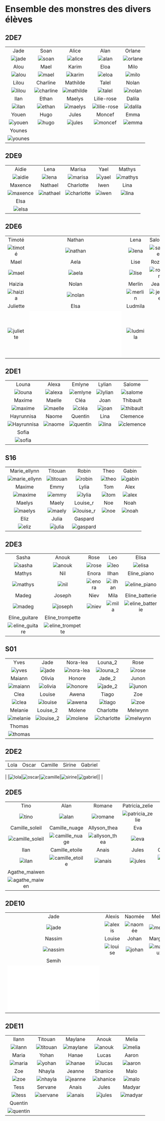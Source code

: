 # Ensemble des monstres des divers élèves

## 2DE7

||||||
|:---:|:---:|:---:|:---:|:---:|
|Jade|Soan|Alice|Alan|Orlane|
|![jade](./monstres/2DE7/jade.png)|![soan](./monstres/2DE7/soan.png)|![alice](./monstres/2DE7/alice.png)|![alan](./monstres/2DE7/alan.png)|![orlane](./monstres/2DE7/orlane.png)||
|Alou|Mael|Karim|Eloa|Milo|
|![alou](./monstres/2DE7/alou.png)|![mael](./monstres/2DE7/mael.png)|![karim](./monstres/2DE7/karim.png)|![eloa](./monstres/2DE7/eloa.png)|![milo](./monstres/2DE7/milo.png)||
|Lilou|Charline|Mathilde|Talel|Nolan|
|![lilou](./monstres/2DE7/lilou.png)|![charline](./monstres/2DE7/charline.png)|![mathilde](./monstres/2DE7/mathilde.png)|![talel](./monstres/2DE7/talel.png)|![nolan](./monstres/2DE7/nolan.png)||
|Ilan|Ethan|Maelys|Lilie-rose|Dalila|
|![ilan](./monstres/2DE7/ilan.png)|![ethan](./monstres/2DE7/ethan.png)|![maelys](./monstres/2DE7/maelys.png)|![lilie-rose](./monstres/2DE7/lilie-rose.png)|![dalila](./monstres/2DE7/dalila.png)||
|Youen|Hugo|Jules|Moncef|Emma|
|![youen](./monstres/2DE7/youen.png)|![hugo](./monstres/2DE7/hugo.png)|![jules](./monstres/2DE7/jules.png)|![moncef](./monstres/2DE7/moncef.png)|![emma](./monstres/2DE7/emma.png)||
|Younes|
|![younes](./monstres/2DE7/younes.png)|

## 2DE9

||||||
|:---:|:---:|:---:|:---:|:---:|
|Aidie|Lena|Marisa|Yael|Mathys|
|![aidie](./monstres/2DE9/aidie.png)|![lena](./monstres/2DE9/lena.png)|![marisa](./monstres/2DE9/marisa.png)|![yael](./monstres/2DE9/yael.png)|![mathys](./monstres/2DE9/mathys.png)||
|Maxence|Nathael|Charlotte|Iwen|Lina|
|![maxence](./monstres/2DE9/maxence.png)|![nathael](./monstres/2DE9/nathael.png)|![charlotte](./monstres/2DE9/charlotte.png)|![iwen](./monstres/2DE9/iwen.png)|![lina](./monstres/2DE9/lina.png)||
|Elsa|
|![elsa](./monstres/2DE9/elsa.png)|

## 2DE6

||||||
|:---:|:---:|:---:|:---:|:---:|
|Timoté|Nathan|Lena|Salomee|Sarah|
|![timoté](./monstres/2DE6/timoté.png)|![nathan](./monstres/2DE6/nathan.png)|![lena](./monstres/2DE6/lena.png)|![salomee](./monstres/2DE6/salomee.png)|![sarah](./monstres/2DE6/sarah.png)||
|Mael|Aela|Lise|Rozenn|Elianor|
|![mael](./monstres/2DE6/mael.png)|![aela](./monstres/2DE6/aela.png)|![lise](./monstres/2DE6/lise.png)|![rozenn](./monstres/2DE6/rozenn.png)|![elianor](./monstres/2DE6/elianor.png)||
|Haizia|Nolan|Merlin|Jeanne|Mayane|
|![haizia](./monstres/2DE6/haizia.png)|![nolan](./monstres/2DE6/nolan.png)|![merlin](./monstres/2DE6/merlin.png)|![jeanne](./monstres/2DE6/jeanne.png)|![mayane](./monstres/2DE6/mayane.png)||
|Juliette|Elsa|Ludmila|
|![juliette](./monstres/2DE6/juliette.png)|![elsa](./monstres/2DE6/elsa.pdf)|![ludmila](./monstres/2DE6/ludmila.png)|

## 2DE1

||||||
|:---:|:---:|:---:|:---:|:---:|
|Louna|Alexa|Emlyne|Lylian|Salome|
|![louna](./monstres/2DE1/louna.png)|![alexa](./monstres/2DE1/alexa.png)|![emlyne](./monstres/2DE1/emlyne.png)|![lylian](./monstres/2DE1/lylian.png)|![salome](./monstres/2DE1/salome.png)||
|Maxime|Maelle|Cléa|Joan|Thibault|
|![maxime](./monstres/2DE1/maxime.png)|![maelle](./monstres/2DE1/maelle.png)|![cléa](./monstres/2DE1/cléa.png)|![joan](./monstres/2DE1/joan.png)|![thibault](./monstres/2DE1/thibault.png)||
|Hayrunnisa|Naome|Quentin|Lina|Clemence|
|![Hayrunnisa](./monstres/2DE1/Hayrunnisa.png)|![naome](./monstres/2DE1/naome.png)|![quentin](./monstres/2DE1/quentin.png)|![lina](./monstres/2DE1/lina.png)|![clemence](./monstres/2DE1/clemence.png)||
|Sofia|
|![sofia](./monstres/2DE1/sofia.png)|

## S16

||||||
|:---:|:---:|:---:|:---:|:---:|
|Marie_ellynn|Titouan|Robin|Theo|Gabin|
|![marie_ellynn](./monstres/S16/marie_ellynn.png)|![titouan](./monstres/S16/titouan.png)|![robin](./monstres/S16/robin.png)|![theo](./monstres/S16/theo.png)|![gabin](./monstres/S16/gabin.png)||
|Maxime|Emmy|Lylia|Tom|Alex|
|![maxime](./monstres/S16/maxime.png)|![emmy](./monstres/S16/emmy.png)|![lylia](./monstres/S16/lylia.png)|![tom](./monstres/S16/tom.png)|![alex](./monstres/S16/alex.png)||
|Maelys|Maely|Louise_r|Noe|Noah|
|![maelys](./monstres/S16/maelys.png)|![maely](./monstres/S16/maely.png)|![louise_r](./monstres/S16/louise_r.png)|![noe](./monstres/S16/noe.png)|![noah](./monstres/S16/noah.png)||
|Eliz|Julia|Gaspard|
|![eliz](./monstres/S16/eliz.png)|![julia](./monstres/S16/julia.png)|![gaspard](./monstres/S16/gaspard.png)|

## 2DE3

||||||
|:---:|:---:|:---:|:---:|:---:|
|Sasha|Anouk|Rose|Leo|Elisa|
|![sasha](./monstres/2DE3/sasha.png)|![anouk](./monstres/2DE3/anouk.png)|![rose](./monstres/2DE3/rose.png)|![leo](./monstres/2DE3/leo.png)|![elisa](./monstres/2DE3/elisa.png)||
|Mathys|Nil|Enora|Ilhan|Eline_piano|
|![mathys](./monstres/2DE3/mathys.png)|![nil](./monstres/2DE3/nil.png)|![enora](./monstres/2DE3/enora.png)|![ilhan](./monstres/2DE3/ilhan.png)|![eline_piano](./monstres/2DE3/eline_piano.png)||
|Madeg|Joseph|Niev|Mila|Eline_batterie|
|![madeg](./monstres/2DE3/madeg.png)|![joseph](./monstres/2DE3/joseph.png)|![niev](./monstres/2DE3/niev.png)|![mila](./monstres/2DE3/mila.png)|![eline_batterie](./monstres/2DE3/eline_batterie.png)||
|Eline_guitare|Eline_trompette|
|![eline_guitare](./monstres/2DE3/eline_guitare.png)|![eline_trompette](./monstres/2DE3/eline_trompette.png)|

## S01

||||||
|:---:|:---:|:---:|:---:|:---:|
|Yves|Jade|Nora-lea|Louna_2|Rose|
|![yves](./monstres/S01/yves.png)|![jade](./monstres/S01/jade.png)|![nora-lea](./monstres/S01/nora-lea.png)|![louna_2](./monstres/S01/louna_2.png)|![rose](./monstres/S01/rose.png)||
|Maiann|Olivia|Honore|Jade_2|Junon|
|![maiann](./monstres/S01/maiann.png)|![olivia](./monstres/S01/olivia.png)|![honore](./monstres/S01/honore.png)|![jade_2](./monstres/S01/jade_2.png)|![junon](./monstres/S01/junon.png)||
|Clea|Louise|Awena|Tiago|Zoe|
|![clea](./monstres/S01/clea.png)|![louise](./monstres/S01/louise.png)|![awena](./monstres/S01/awena.png)|![tiago](./monstres/S01/tiago.png)|![zoe](./monstres/S01/zoe.png)||
|Melanie|Louise_2|Molene|Charlotte|Melwynn|
|![melanie](./monstres/S01/melanie.png)|![louise_2](./monstres/S01/louise_2.png)|![molene](./monstres/S01/molene.png)|![charlotte](./monstres/S01/charlotte.png)|![melwynn](./monstres/S01/melwynn.png)||
|Thomas|
|![thomas](./monstres/S01/thomas.png)|

## 2DE2

||||||
|:---:|:---:|:---:|:---:|:---:|
|Lola|Oscar|Camille|Sirine|Gabriel|
|
|![lola](./monstres/2DE2/lola.png)|![oscar](./monstres/2DE2/oscar.png)|![camille](./monstres/2DE2/camille.png)|![sirine](./monstres/2DE2/sirine.png)|![gabriel](./monstres/2DE2/gabriel.png)||
|

## 2DE5

||||||
|:---:|:---:|:---:|:---:|:---:|
|Tino|Alan|Romane|Patricia_zelie|Timeo|
|![tino](./monstres/2DE5/tino.png)|![alan](./monstres/2DE5/alan.png)|![romane](./monstres/2DE5/romane.png)|![patricia_zelie](./monstres/2DE5/patricia_zelie.png)|![timeo](./monstres/2DE5/timeo.png)||
|Camille_soleil|Camille_nuage|Allyson_thea|Eva|Milan|
|![camille_soleil](./monstres/2DE5/camille_soleil.png)|![camille_nuage](./monstres/2DE5/camille_nuage.png)|![allyson_thea](./monstres/2DE5/allyson_thea.png)|![eva](./monstres/2DE5/eva.png)|![milan](./monstres/2DE5/milan.png)||
|Ilan|Camille_etoile|Anais|Jules|Camille_pluie|
|![ilan](./monstres/2DE5/ilan.png)|![camille_etoile](./monstres/2DE5/camille_etoile.png)|![anais](./monstres/2DE5/anais.png)|![jules](./monstres/2DE5/jules.png)|![camille_pluie](./monstres/2DE5/camille_pluie.png)||
|Agathe_maiwen|
|![agathe_maiwen](./monstres/2DE5/agathe_maiwen.png)|

## 2DE10

||||||
|:---:|:---:|:---:|:---:|:---:|
|Jade|Alexis|Naomée|Melina|Lucas|
|![jade](./monstres/2DE10/jade.png)|![alexis](./monstres/2DE10/alexis.png)|![naomée](./monstres/2DE10/naomée.png)|![melina](./monstres/2DE10/melina.png)|![lucas](./monstres/2DE10/lucas.png)||
|Nassim|Louise|Johan|Margaux|Nina|
|![nassim](./monstres/2DE10/nassim.png)|![louise](./monstres/2DE10/louise.png)|![johan](./monstres/2DE10/johan.png)|![margaux](./monstres/2DE10/margaux.png)|![nina](./monstres/2DE10/nina.png)||
|Semih|
|![semih](./monstres/2DE10/semih.pdf)|

## 2DE11

||||||
|:---:|:---:|:---:|:---:|:---:|
|Ilann|Titouan|Maylane|Anouk|Melia|
|![ilann](./monstres/2DE11/ilann.png)|![titouan](./monstres/2DE11/titouan.png)|![maylane](./monstres/2DE11/maylane.png)|![anouk](./monstres/2DE11/anouk.png)|![melia](./monstres/2DE11/melia.png)||
|Maria|Yohan|Hanae|Lucas|Aaron|
|![maria](./monstres/2DE11/maria.png)|![yohan](./monstres/2DE11/yohan.png)|![hanae](./monstres/2DE11/hanae.png)|![lucas](./monstres/2DE11/lucas.png)|![aaron](./monstres/2DE11/aaron.png)||
|Zoe|Nhayla|Jeanne|Shanice|Malo|
|![zoe](./monstres/2DE11/zoe.png)|![nhayla](./monstres/2DE11/nhayla.png)|![jeanne](./monstres/2DE11/jeanne.png)|![shanice](./monstres/2DE11/shanice.png)|![malo](./monstres/2DE11/malo.png)||
|Tess|Servane|Anais|Jules|Madyar|
|![tess](./monstres/2DE11/tess.png)|![servane](./monstres/2DE11/servane.png)|![anais](./monstres/2DE11/anais.png)|![jules](./monstres/2DE11/jules.png)|![madyar](./monstres/2DE11/madyar.png)||
|Quentin|
|![quentin](./monstres/2DE11/quentin.png)|
